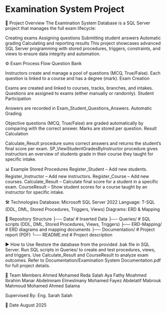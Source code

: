 # Examination System Project
📌 Project Overview
The Examination System Database is a SQL Server project that manages the full exam lifecycle:

Creating exams
Assigning questions
Submitting student answers
Automatic grading
Calculating and reporting results
This project showcases advanced SQL Server programming with stored procedures, triggers, constraints, and views to ensure data integrity and automation.

⚙️ Exam Process Flow
Question Bank

Instructors create and manage a pool of questions (MCQ, True/False).
Each question is linked to a course and has a degree (mark).
Exam Creation

Exams are created and linked to courses, tracks, branches, and intakes.
Questions are assigned to exams (either manually or randomly).
Student Participation

Answers are recorded in Exam_Student_Questions_Answers.
Automatic Grading

Objective questions (MCQ, True/False) are graded automatically by comparing with the correct answer.
Marks are stored per question.
Result Calculation

Calculate_Result procedure sums correct answers and returns the student’s final score per exam.
SP_ViewStudentGradesByInstructor procedure gives instructors an overview of students grade in their course they taught for specific intake.

📊 Example Stored Procedures
Register_Student – Add new students.
Register_Instructor – Add new instructors.
Register_Course – Add new courses.
Calculate_Result – Calculate final score for a student in a specific exam.
CourseResult – Show student scores for a course taught by an instructor for specific intake.

🛠️ Technologies
Database: Microsoft SQL Server 2022
Language: T-SQL (DDL, DML, Stored Procedures, Triggers, Views)
Diagrams: ERD & Mapping

📂 Repository Structure
├── Data/                   # Inserted Data
├── Queries/                # SQL scripts (DDL, DML, Stored Procedures, Views, Triggers)
├── ERD-Mapping/            # ERD diagrams and mapping documents
├── Documentation/          # Project report (PDF)
└── README.md               # Project description

▶️ How to Use
Restore the database from the provided .bak file in SQL Server.
Run SQL scripts in Queries/ to create and test procedures, views, and triggers.
Use Calculate_Result and CourseResult to analyze exam outcomes.
Refer to Documentation/Examination System Documentation.pdf for full project details.

👥 Team Members
Ahmed Mohamed Reda Salah
Aya Fathy Moahmed Ibrahim
Manar Abdelmnam Elmeslmany
Mohamed Fayez Abdelatif Mabrouk
Mahmoud Mohamed Ahmed Salama 

Supervised By: Eng. Sarah Salah

📅 Date
August 2025

